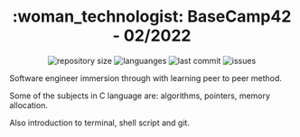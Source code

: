 <h1 align="center">
  :woman_technologist: BaseCamp42 - 02/2022
</h1>

<p align="center">
  <img alt="repository size" src="https://img.shields.io/github/repo-size/angelasoler/Tech_Freelance_Project">
  
  <img alt="languanges" src="https://img.shields.io/github/languages/count/angelasoler/Tech_Freelance_Project">

  <img alt="last commit" src="https://img.shields.io/github/last-commit/angelasoler/Tech_Freelance_Project">

  <img alt="issues" src="https://img.shields.io/github/issues/angelasoler/Tech_Freelance_Project">
</p>

Software engineer immersion through with learning peer to peer method.

Some of the subjects in C language are: algorithms, pointers, memory allocation.

Also introduction to terminal, shell script and git.
